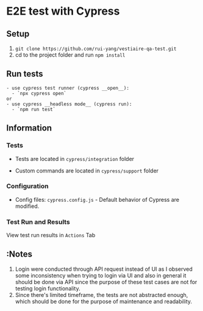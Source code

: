 # E2E test with Cypress

## Setup

1. `git clone https://github.com/rui-yang/vestiaire-qa-test.git`
2. cd to the project folder and run `npm install`


## Run tests

    - use cypress test runner (cypress __open__):
      - `npx cypress open`
    or 
    - use cypress __headless mode__ (cypress run):
      - `npm run test`

## Information 
### Tests
- Tests are located in `cypress/integration` folder

- Custom commands are located in `cypress/support` folder 

### Configuration

- Config files: `cypress.config.js` - Default behavior of Cypress are modified.

### Test Run and Results
View test run results in `Actions` Tab

## :Notes
1. Login were conducted through API request instead of UI as I observed some inconsistency when trying to login via UI and also in general it should be done via API since the purpose of these test cases are not for testing login functionality.
2. Since there's limited timeframe, the tests are not abstracted enough, which should be done for the purpose of maintenance and readability.
